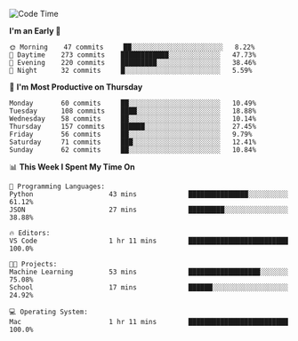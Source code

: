 <!--START_SECTION:waka-->
![Code Time](http://img.shields.io/badge/Code%20Time-333%20hrs%2047%20mins-blue)

**I'm an Early 🐤** 

```text
🌞 Morning    47 commits     ██░░░░░░░░░░░░░░░░░░░░░░░   8.22% 
🌆 Daytime    273 commits    ████████████░░░░░░░░░░░░░   47.73% 
🌃 Evening    220 commits    █████████░░░░░░░░░░░░░░░░   38.46% 
🌙 Night      32 commits     █░░░░░░░░░░░░░░░░░░░░░░░░   5.59%

```
📅 **I'm Most Productive on Thursday** 

```text
Monday       60 commits     ██░░░░░░░░░░░░░░░░░░░░░░░   10.49% 
Tuesday      108 commits    ████░░░░░░░░░░░░░░░░░░░░░   18.88% 
Wednesday    58 commits     ██░░░░░░░░░░░░░░░░░░░░░░░   10.14% 
Thursday     157 commits    ██████░░░░░░░░░░░░░░░░░░░   27.45% 
Friday       56 commits     ██░░░░░░░░░░░░░░░░░░░░░░░   9.79% 
Saturday     71 commits     ███░░░░░░░░░░░░░░░░░░░░░░   12.41% 
Sunday       62 commits     ██░░░░░░░░░░░░░░░░░░░░░░░   10.84%

```


📊 **This Week I Spent My Time On** 

```text
💬 Programming Languages: 
Python                   43 mins             ███████████████░░░░░░░░░░   61.12% 
JSON                     27 mins             █████████░░░░░░░░░░░░░░░░   38.88%

🔥 Editors: 
VS Code                  1 hr 11 mins        █████████████████████████   100.0%

🐱‍💻 Projects: 
Machine Learning         53 mins             ██████████████████░░░░░░░   75.08% 
School                   17 mins             ██████░░░░░░░░░░░░░░░░░░░   24.92%

💻 Operating System: 
Mac                      1 hr 11 mins        █████████████████████████   100.0%

```


<!--END_SECTION:waka-->
